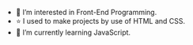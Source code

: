 - 👀 I’m interested in Front-End Programming.
- ⭐ I used to make projects by use of HTML and CSS.
- 🌱 I’m currently learning JavaScript.

<!---
Yuvraj2005/Yuvraj2005 is a ✨ special ✨ repository because its `README.md` (this file) appears on your GitHub profile.
You can click the Preview link to take a look at your changes.
--->
